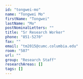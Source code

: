 ```yaml
---
id: "tongwei-mo"
name: "Tongwei Mo"
firstName: "Tongwei"
lastName: "Mo"
postNominalLetters: ""
title: "Sr Research Worker"
phone: "851-5270"
fax: ""
email: "tm2015@cumc.columbia.edu"
room: "507"
url: ""
group: "Research Staff"
researchAreas: []
tags: []
---
```

